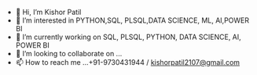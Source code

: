 - 👋 Hi, I’m Kishor Patil
- 👀 I’m interested in PYTHON,SQL, PLSQL,DATA SCIENCE, ML, AI,POWER BI
- 🌱 I’m currently working on SQL, PLSQL, PYTHON, DATA SCIENCE, AI, POWER BI
- 💞️ I’m looking to collaborate on ...
- 📫 How to reach me ...+91-9730431944 / kishorpatil2107@gmail.com

<!---
kishorpatil2107/kishorpatil2107 is a ✨ special ✨ repository because its `README.md` (this file) appears on your GitHub profile.
You can click the Preview link to take a look at your changes.
--->
